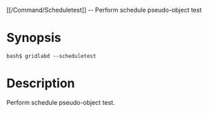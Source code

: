 [[/Command/Scheduletest]] -- Perform schedule pseudo-object test

# Synopsis

~~~
bash$ gridlabd --scheduletest                                          
~~~

# Description

Perform schedule pseudo-object test.

